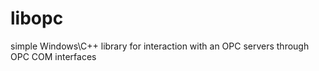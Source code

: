 libopc
======

simple Windows\C++ library for interaction with an OPC servers through OPC COM interfaces